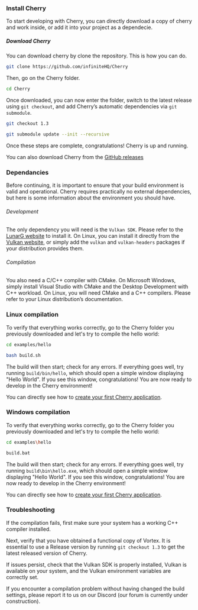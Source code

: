 ### Install Cherry
To start developing with Cherry, you can directly download a copy of cherry and work inside, or add it into your project as a dependecie.

##### Download Cherry

You can download cherry by clone the repository. This is how you can do.
``` bash
git clone https://github.com/infiniteHQ/Cherry
```

Then, go on the Cherry folder.
``` bash
cd Cherry
```

Once downloaded, you can now enter the folder, switch to the latest release using `git checkout`, and add Cherry’s automatic dependencies via `git submodule`.
``` bash
git checkout 1.3
``` 
``` bash
git submodule update --init --recursive
```

Once these steps are complete, congratulations! Cherry is up and running.

<banner type="note">You can also download Cherry from the [GitHub releases](https://github.com/infiniteHQ/Cherry/releases)</banner>

### Dependancies
Before continuing, it is important to ensure that your build environment is valid and operational. Cherry requires practically no external dependencies, but here is some information about the environment you should have.

###### Development
The only dependency you will need is the `Vulkan SDK`. Please refer to the [LunarG website](https://www.lunarg.com/vulkan-sdk/) to install it. On Linux, you can install it directly from the [Vulkan website](https://www.lunarg.com/vulkan-sdk/), or simply add the `vulkan` and `vulkan-headers` packages if your distribution provides them.

###### Compilation
You also need a C/C++ compiler with CMake. On Microsoft Windows, simply install Visual Studio with CMake and the Desktop Development with C++ workload. On Linux, you will need CMake and a C++ compilers. Please refer to your Linux distribution’s documentation.

### Linux compilation
To verify that everything works correctly, go to the Cherry folder you previously downloaded and let's try to compile the hello world:

```bash
cd examples/hello
```

```bash
bash build.sh
```

The build will then start; check for any errors. If everything goes well, try running `build/bin/hello`, which should open a simple window displaying "Hello World". If you see this window, congratulations! You are now ready to develop in the Cherry environment!

You can directly see how to [create your first Cherry application](https://i.n:content_name=introduction&page_name=create_first_app&section=all).

### Windows compilation
To verify that everything works correctly, go to the Cherry folder you previously downloaded and let's try to compile the hello world:

```bash
cd examples\hello
```
```bash
build.bat
```

The build will then start; check for any errors. If everything goes well, try running `build\bin\hello.exe`, which should open a simple window displaying "Hello World". If you see this window, congratulations! You are now ready to develop in the Cherry environment!

You can directly see how to [create your first Cherry application](https://i.n:content_name=introduction&page_name=create_first_app&section=all).

### Troubleshooting
If the compilation fails, first make sure your system has a working C++ compiler installed.

Next, verify that you have obtained a functional copy of Vortex. It is essential to use a Release version by running `git checkout 1.3` to get the latest released version of Cherry.

If issues persist, check that the Vulkan SDK is properly installed, Vulkan is available on your system, and the Vulkan environment variables are correctly set.

If you encounter a compilation problem without having changed the build settings, please report it to us on our Discord (our forum is currently under construction).